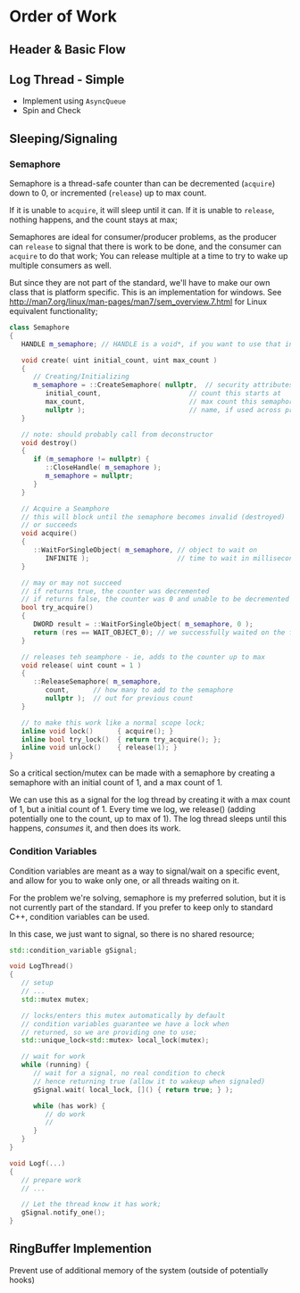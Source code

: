 Order of Work
======

## Header & Basic Flow

## Log Thread - Simple
- Implement using `AsyncQueue`
- Spin and Check 

## Sleeping/Signaling

### Semaphore
Semaphore is a thread-safe counter than can be decremented (`acquire`) down to 0, or incremented (`release`) up to max count.

If it is unable to `acquire`, it will sleep until it can.  If it is unable to `release`, nothing happens, and the count stays at max; 

Semaphores are ideal for consumer/producer problems, as the producer can `release` to signal that there is work to be done, and the consumer can `acquire` to do that work;  You can release multiple at a time to try to wake up multiple consumers as well.  

But since they are not part of the standard, we'll have to make our own class that is platform
specific.  This is an implementation for windows.  See http://man7.org/linux/man-pages/man7/sem_overview.7.html for Linux equivalent functionality; 


```cpp
class Semaphore 
{
   HANDLE m_semaphore; // HANDLE is a void*, if you want to use that in your header; 

   void create( uint initial_count, uint max_count ) 
   {
      // Creating/Initializing
      m_semaphore = ::CreateSemaphore( nullptr,  // security attributes - ignore 
         initial_count,                      // count this starts at
         max_count,                          // max count this semaphore can reach
         nullptr );                          // name, if used across processes
   }

   // note: should probably call from deconstructor
   void destroy() 
   {
      if (m_semaphore != nullptr) {
         ::CloseHandle( m_semaphore ); 
         m_semaphore = nullptr; 
      }
   }

   // Acquire a Seamphore
   // this will block until the semaphore becomes invalid (destroyed)
   // or succeeds
   void acquire() 
   {
      ::WaitForSingleObject( m_semaphore, // object to wait on
         INFINITE );                      // time to wait in milliseconds
   }

   // may or may not succeed
   // if returns true, the counter was decremented
   // if returns false, the counter was 0 and unable to be decremented
   bool try_acquire() 
   {
      DWORD result = ::WaitForSingleObject( m_semaphore, 0 ); 
      return (res == WAIT_OBJECT_0); // we successfully waited on the first object (m_semaphroe)
   }

   // releases teh seamphore - ie, adds to the counter up to max
   void release( uint count = 1 ) 
   {
      ::ReleaseSemaphore( m_semaphore, 
         count,      // how many to add to the semaphore
         nullptr );  // out for previous count
   }

   // to make this work like a normal scope lock; 
   inline void lock()      { acquire(); }
   inline bool try_lock()  { return try_acquire(); }; 
   inline void unlock()    { release(1); }
}
```

So a critical section/mutex can be made with a semaphore by creating a semaphore with an
initial count of 1, and a max count of 1.  

We can use this as a signal for the log thread by creating it with a max count of 1, but a initial count of 1.  Every time we log, we release() (adding potentially one to the count, up to max of 1).  The log thread sleeps until this happens, *consumes* it, and then does its work. 


### Condition Variables 
Condition variables are meant as a way to signal/wait on a specific event, and allow for you to wake only one, or all threads waiting on it. 

For the problem we're solving, semaphore is my preferred solution, but it is not currently part of the standard.  If you prefer to keep only to standard C++, condition variables can be used.

In this case, we just want to signal, so there is no shared resource;

```cpp
std::condition_variable gSignal; 

void LogThread()
{
   // setup
   // ...
   std::mutex mutex; 

   // locks/enters this mutex automatically by default
   // condition variables guarantee we have a lock when 
   // returned, so we are providing one to use; 
   std::unique_lock<std::mutex> local_lock(mutex); 

   // wait for work
   while (running) {
      // wait for a signal, no real condition to check
      // hence returning true (allow it to wakeup when signaled)
      gSignal.wait( local_lock, []() { return true; } ); 

      while (has work) {
         // do work
         //
      }
   }
}

void Logf(...)
{
   // prepare work 
   // ...

   // Let the thread know it has work; 
   gSignal.notify_one(); 
}
```

## RingBuffer Implemention
Prevent use of additional memory of the system (outside of potentially hooks)


